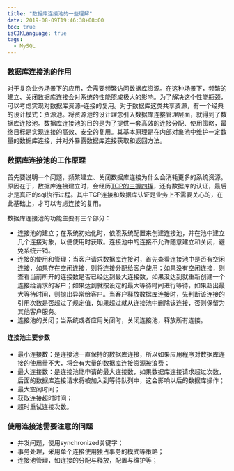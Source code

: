 ```yaml
---
title: "数据库连接池的一些理解"
date: 2019-08-09T19:46:38+08:00
toc: true
isCJKLanguage: true
tags: 
  - MySQL
---
```


### 数据库连接池的作用

对于复杂业务场景下的应用，会需要频繁访问数据库资源。在这种场景下，频繁的建立、关闭数据库连接会对系统的性能照成极大的影响。为了解决这个性能瓶颈，可以考虑实现对数据库资源–连接的复用。对于数据库这类共享资源，有一个经典的设计模式：资源池。将资源池的设计理念引入数据库连接管理层面，就得到了数据库连接池。数据库连接池的目的是为了提供一套高效的连接分配、使用策略，最终目标是实现连接的高效、安全的复用。其基本原理是在内部对象池中维护一定数量的数据库连接，并对外暴露数据库连接获取和返回方法。

### 数据库连接池的工作原理

首先要说明一个问题，频繁建立、关闭数据库连接为什么会消耗更多的系统资源。原因在于，数据库连接建立时，会经历[TCP的三握四挥](https://willje.github.io/posts/net/tcp%E5%9B%BE%E8%A7%A3/)，还有数据库的认证，最后才是真正的sql执行过程。其中TCP连接和数据库认证是业务上不需要关心的，在此基础上，才可以考虑连接的复用。

数据库连接池的功能主要有三个部分：

- 连接池的建立；在系统初始化时，依照系统配置来创建连接池，并在池中建立几个连接对象，以便使用时获取。连接池中的连接不允许随意建立和关闭，避免系统开销。
- 连接的使用和管理；当客户请求数据库连接时，首先查看连接池中是否有空闲连接，如果存在空闲连接，则将连接分配给客户使用；如果没有空闲连接，则查看当前所开的连接数是否已经达到最大连接数，如果没达到就重新创建一个连接给请求的客户；如果达到就按设定的最大等待时间进行等待，如果超出最大等待时间，则抛出异常给客户。当客户释放数据库连接时，先判断该连接的引用次数是否超过了规定值，如果超过就从连接池中删除该连接，否则保留为其他客户服务。
- 连接池的关闭；当系统或者应用关闭时，关闭连接池，释放所有连接。

#### 连接池主要参数

- 最小连接数：是连接池一直保持的数据库连接，所以如果应用程序对数据库连接的使用量不大，将会有大量的数据库连接资源被浪费；
- 最大连接数：是连接池能申请的最大连接数，如果数据库连接请求超过次数，后面的数据库连接请求将被加入到等待队列中，这会影响以后的数据库操作；
- 最大空闲时间；
- 获取连接超时时间；
- 超时重试连接次数。

### 使用连接池需要注意的问题

- 并发问题，使用synchronized关键字；
- 事务处理，采用单个连接使用独占事务的模式等策略；
- 连接池管理，如连接的分配与释放，配置与维护等；